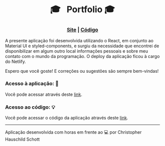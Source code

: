# <p align="center">:mortar_board:  &nbsp; Portfolio :mortar_board: </p>

### <p align="center"> <a href="https://christopher-hauschild.netlify.app">Site</a> | <a href="https://github.com/ChristopherHauschild/My-Portfolio">Código</a> </p>

A presente aplicação foi desenvolvida utilizando o React, em conjunto ao Material UI e styled-components, e surgiu da necessidade que encontrei de disponibilizar em algum outro local informações pessoais e sobre meu contato com o mundo da programação. O deploy da aplicação ficou à cargo do Netlify.

Espero que você goste! E correções ou sugestões são sempre bem-vindas!

### Acesso à aplicação: :rocket:

Você pode acessar através deste <a href="https://christopher-hauschild.netlify.app">link</a>.

### Acesso ao código: :bulb:

Você pode acessar o código da aplicação através deste <a href="https://github.com/ChristopherHauschild/My-Portfolio">link</a>.

<hr>

Aplicação desenvolvida com horas em frente ao :computer: por Christopher Hauschild Schott

